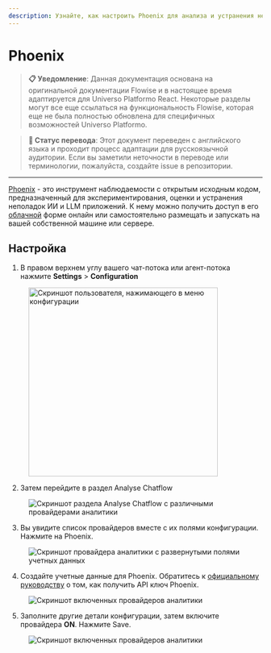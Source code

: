 ```yaml
---
description: Узнайте, как настроить Phoenix для анализа и устранения неполадок ваших чат-потоков и агент-потоков
---
```


# Phoenix

> **📋 Уведомление**: Данная документация основана на оригинальной документации Flowise и в настоящее время адаптируется для Universo Platformo React. Некоторые разделы могут все еще ссылаться на функциональность Flowise, которая еще не была полностью обновлена для специфичных возможностей Universo Platformo.

> **🔄 Статус перевода**: Этот документ переведен с английского языка и проходит процесс адаптации для русскоязычной аудитории. Если вы заметили неточности в переводе или терминологии, пожалуйста, создайте issue в репозитории.

***

[Phoenix](https://docs.arize.com/phoenix/self-hosting) - это инструмент наблюдаемости с открытым исходным кодом, предназначенный для экспериментирования, оценки и устранения неполадок ИИ и LLM приложений. К нему можно получить доступ в его [облачной](https://app.phoenix.arize.com/login) форме онлайн или самостоятельно размещать и запускать на вашей собственной машине или сервере.

## Настройка

1. В правом верхнем углу вашего чат-потока или агент-потока нажмите **Settings** > **Configuration**

<figure><img src="../../.gitbook/assets/analytic-1.webp" alt="Скриншот пользователя, нажимающего в меню конфигурации" width="375"><figcaption></figcaption></figure>

2. Затем перейдите в раздел Analyse Chatflow

<figure><img src="../../.gitbook/assets/analytic-2.png" alt="Скриншот раздела Analyse Chatflow с различными провайдерами аналитики"><figcaption></figcaption></figure>

3. Вы увидите список провайдеров вместе с их полями конфигурации. Нажмите на Phoenix.

<figure><img src="../../.gitbook/assets/phoenix/phoenix-1.png" alt="Скриншот провайдера аналитики с развернутыми полями учетных данных"><figcaption></figcaption></figure>

4. Создайте учетные данные для Phoenix. Обратитесь к [официальному руководству](https://docs.arize.com/phoenix/environments) о том, как получить API ключ Phoenix.

<figure><img src="../../.gitbook/assets/phoenix/phoenix-2.png" alt="Скриншот включенных провайдеров аналитики"><figcaption></figcaption></figure>

5. Заполните другие детали конфигурации, затем включите провайдера **ON**. Нажмите Save.

<figure><img src="../../.gitbook/assets/phoenix/phoenix-3.png" alt="Скриншот включенных провайдеров аналитики"><figcaption></figcaption></figure>
